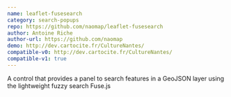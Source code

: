 ```yaml
---
name: leaflet-fusesearch
category: search-popups
repo: https://github.com/naomap/leaflet-fusesearch
author: Antoine Riche
author-url: https://github.com/naomap
demo: http://dev.cartocite.fr/CultureNantes/
compatible-v0: http://dev.cartocite.fr/CultureNantes/
compatible-v1: true
---
```


A control that provides a panel to search features in a GeoJSON layer using the lightweight fuzzy search Fuse.js
